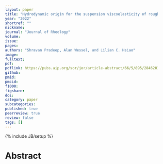 ```yaml
---
layout: paper
title: "Hydrodynamic origin for the suspension viscoelasticity of rough colloids"
year: "2022"
shortref: ""
nickname: 
journal: "Journal of Rheology"
volume: 
issue: 
pages: 
authors: "Shravan Pradeep, Alan Wessel, and Lilian C. Hsiao"
image: 
fulltext: 
pdf: 
pdflink: https://pubs.aip.org/sor/jor/article-abstract/66/5/895/2846201/Hydrodynamic-origin-for-the-suspension?redirectedFrom=fulltext
github: 
pmid: 
pmcid: 
f1000: 
figshare: 
doi: 
category: paper
subcategories: 
published: true
peerreview: true
review: false
tags: []
---
```

{% include JB/setup %}

# Abstract 
